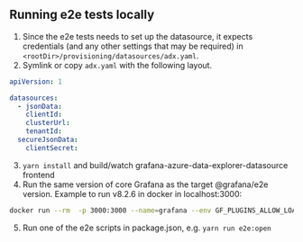 ## Running e2e tests locally

1. Since the e2e tests needs to set up the datasource, it expects credentials (and any other settings that may be required) in 
`<rootDir>/provisioning/datasources/adx.yaml`. 
2. Symlink or copy `adx.yaml` with the following layout.

```yaml
apiVersion: 1

datasources:
  - jsonData:
    clientId:
    clusterUrl:
    tenantId:
  secureJsonData:
    clientSecret:
   ```

3. `yarn install` and build/watch grafana-azure-data-explorer-datasource frontend
4. Run the same version of core Grafana as the target @grafana/e2e version. Example to run v8.2.6 in docker in localhost:3000:
```bash
docker run --rm  -p 3000:3000 --name=grafana --env GF_PLUGINS_ALLOW_LOADING_UNSIGNED_PLUGINS=grafana-azure-data-explorer-datasource --volume "{path to project}/azure-data-explorer-datasource:/var/lib/grafana/plugins" grafana/grafana:8.2.6
```
5. Run one of the e2e scripts in package.json, e.g. `yarn run e2e:open`
